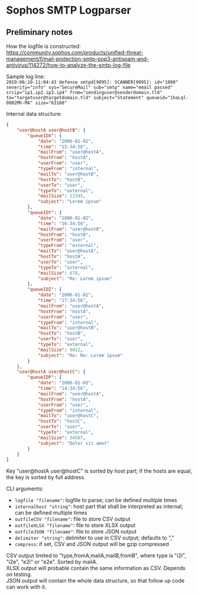 # Sophos SMTP Logparser

## Preliminary notes

How the logfile is constructed: https://community.sophos.com/products/unified-threat-management/f/mail-protection-smtp-pop3-antispam-and-antivirus/114272/how-to-analyze-the-smtp-log-file

Sample log line:  
`2019:06:10-11:04:43 defense smtpd[9095]: SCANNER[9095]: id="1000" severity="info" sys="SecureMail" sub="smtp" name="email passed" srcip="ip1.ip2.ip3.ip4" from="sendinguser@senderdomain.tld" to="targetuser@targetdomain.tld" subject="Statement" queueid="1haLql-0002Mh-MA" size="63168"`

Internal data structure:

```json
{
    "user@hostA user@hostB": {
        "queueIDX": {
            "date": "2006-01-02",
            "time": "15:34:56",
            "mailFrom": "user@hostA",
            "hostFrom": "hostA",
            "userFrom": "user",
            "typeFrom": "internal",
            "mailTo": "user@hostB",
            "hostTo": "hostB",
            "userTo": "user",
            "typeTo": "external",
            "mailSize": 12345,
            "subject": "Lorem ipsum"
        },
        "queueIDY": {
            "date": "2006-01-02",
            "time": "16:34:56",
            "mailFrom": "user@hostB",
            "hostFrom": "hostB",
            "userFrom": "user",
            "typeFrom": "external",
            "mailTo": "user@hostA",
            "hostTo": "hostA",
            "userTo": "user",
            "typeTo": "internal",
            "mailSize": 678,
            "subject": "Re: Lorem ipsum"
        },
        "queueIDZ": {
            "date": "2006-01-02",
            "time": "17:34:56",
            "mailFrom": "user@hostA",
            "hostFrom": "hostA",
            "userFrom": "user",
            "typeFrom": "internal",
            "mailTo": "user@hostB",
            "hostTo": "hostB",
            "userTo": "user",
            "typeTo": "external",
            "mailSize": 9012,
            "subject": "Re: Re: Lorem ipsum"
        }
    },
    "user@hostA user@hostC": {
        "queueIDP": {
            "date": "2006-01-03",
            "time": "14:34:56",
            "mailFrom": "user@hostA",
            "hostFrom": "hostA",
            "userFrom": "user",
            "typeFrom": "internal",
            "mailTo": "user@hostC",
            "hostTo": "hostC",
            "userTo": "user",
            "typeTo": "external",
            "mailSize": 34567,
            "subject": "Dolor sit amet"
        }
    }
}
```

Key "user@hostA user@hostC" is sorted by host part; if the hosts are equal, the key is sorted by full address.

CLI arguments:

* `logfile "filename"`: logfile to parse; can be defined multiple times
* `internalhost "string"`: host part that shall be interpreted as internal; can be defined multiple times
* `outfileCSV "filename"`: file to store CSV output
* `outfileXLSX "filename"`: file to store XLSX output
* `outfileJSON "filename"`: file to store JSON output
* `delimiter "string"`: delimiter to use in CSV output; defaults to ","
* `compress`: if set, CSV and JSON output will be gzip compressed

CSV output limited to "type,fromA,mailA,mailB,fromB", where type is "i2i", "i2e", "e2i" or "e2e". Sorted by mailA.  
XLSX output will probable contain the same information as CSV. Depends on testing.  
JSON output will contain the whole data structure, so that follow up code can work with it.
